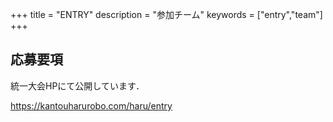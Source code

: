 +++
title = "ENTRY"
description = "参加チーム"
keywords = ["entry","team"]
+++


## 応募要項
統一大会HPにて公開しています．

https://kantouharurobo.com/haru/entry

<!-- ## 今後の書類公開予定 --> 

<!-- ### エントリーチーム一覧
{{< mdtable class = "simple-table" >}}
| 地域 | 応募枠 | 応募日時 | チーム名 | 学校名 |
| --- | --- | --- | --- | --- |
|関西|一次|10/23 18:13|糸色走己|京都工芸繊維大学|
|関西|一次|10/24 19:07|sKyWIper|京都工芸繊維大学|
|関西|一次|10/25 09:16|OPURCC|大阪府立大学|
|関西|一次|10 25 11:37|AUT|愛知工科大学|
|関西|最終|10/31 18:59|DRC|同志社大学|
{{< /mdtable >}} -->


